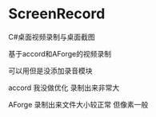 # ScreenRecord
C#桌面视频录制与桌面截图

基于accord和AForge的视频录制

可以用但是没添加录音模块

accord 我没做优化 录制出来非常大

AForge 录制出来文件大小较正常 但像素一般
